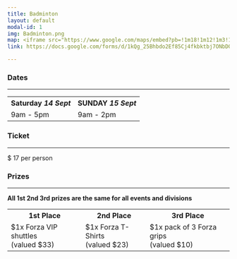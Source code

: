 ```yaml
---
title: Badminton
layout: default
modal-id: 1 
img: Badminton.png
map: <iframe src="https://www.google.com/maps/embed?pb=!1m18!1m12!1m3!1d3150.7329547276913!2d144.9593195159704!3d-37.84313714349901!2m3!1f0!2f0!3f0!3m2!1i1024!2i768!4f13.1!3m3!1m2!1s0x6ad667e27fe5b65b%3A0x7da260ae352a6392!2sMelbourne%20Sports%20Centres%20-%20MSAC!5e0!3m2!1sen!2sau!4v1566912398763!5m2!1sen!2sau" width="600" height="450" frameborder="0" style="border:0;" allowfullscreen=""></iframe></br>
link: https://docs.google.com/forms/d/1kQg_25Bhbdo2Ef85Cj4fkbktbj7ONbDOaL5o-o1_RYM/viewform?edit_requested=true

---
```



### Dates

---
<center>
    <table>
        <tr>
            <th><b>Saturday <i>14 Sept</i></b></th>
            <th><b>SUNDAY <i>15 Sept</i></b></th>
        </tr>
        <tr>
            <td> 9am - 5pm</td>
            <td> 9am - 2pm</td>
        </tr>
    </table>
</center>

### Ticket 

---
$ 17
per person

### Prizes

---
**All 1st 2nd 3rd prizes are the same for all events and divisions**

<center>
    <table>
        <tr>
            <th><b>1st Place</b></th>
            <th><b>2nd Place</b></th>
            <th><b>3rd Place</b></th>
        </tr>
        <tr>
            <td> $1x Forza VIP shuttles <br> (valued $33)  </td>
            <td> $1x Forza T-Shirts <br> (valued $23)  </td>
            <td> $1x pack of 3 Forza grips <br> (valued $10)  </td>
        </tr>
    </table>
</center>